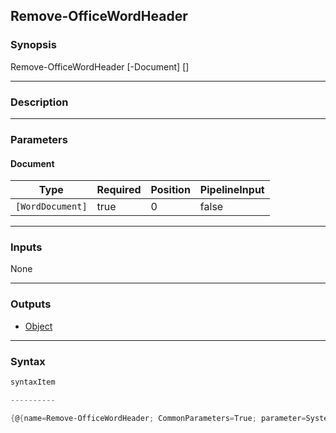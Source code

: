 Remove-OfficeWordHeader
-----------------------

### Synopsis

Remove-OfficeWordHeader [-Document] <WordDocument> [<CommonParameters>]

---

### Description

---

### Parameters
#### **Document**

|Type            |Required|Position|PipelineInput|
|----------------|--------|--------|-------------|
|`[WordDocument]`|true    |0       |false        |

---

### Inputs
None

---

### Outputs
* [Object](https://learn.microsoft.com/en-us/dotnet/api/System.Object)

---

### Syntax
```PowerShell
syntaxItem
```
```PowerShell
----------
```
```PowerShell
{@{name=Remove-OfficeWordHeader; CommonParameters=True; parameter=System.Object[]}}
```
